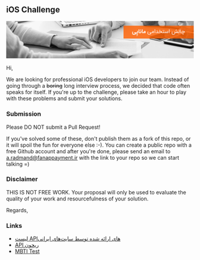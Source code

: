## iOS Challenge
![iOS Developer Hiring Challenge](img/01.png)

Hi,

We are looking for professional iOS developers to join our team. Instead of going through a ~~boring~~ long interview process, we decided that code often speaks for itself. If you're up to the challenge, please take an hour to play with these problems and submit your solutions.

### Submission

Please DO NOT submit a Pull Request!

If you've solved some of these, don't publish them as a fork of this repo, or it will spoil the fun for everyone else :-). You can create a public repo with a free Github account and after you're done, please send an email to [a.radmand@fanappayment.ir](mailto:a.radmand@fanappayment.ir) with the link to your repo so we can start talking =)

### Disclaimer

THIS IS NOT FREE WORK. Your proposal will only be used to evaluate the quality of your work and resourcefulness of your solution.

Regards,

### Links

* [لیست APIهای ارائه شده توسط سایت‌های ایرانی](https://github.com/Hameds/APIs-made-in-Iran)
* [API ریحون](https://documenter.getpostman.com/view/3187934/reyhoon/7E8iG3p)
* [MBTI Test](https://www.iranzehn.com/pages/tests/mbti/test.aspx)